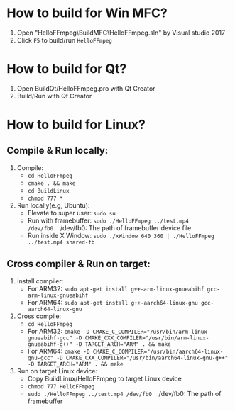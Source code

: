 # How to build for Win MFC?
1. Open "HelloFFmpeg\BuildMFC\HelloFFmpeg.sln" by Visual studio 2017
2. Click `F5` to build/run `HelloFFmpeg`

# How to build for Qt?
1. Open BuildQt/HelloFFmpeg.pro with Qt Creator
2. Build/Run with Qt Creator

# How to build for Linux?
## Compile & Run locally:
1. Compile:
    - `cd HelloFFmpeg`
    - `cmake . && make`
    - `cd BuildLinux`
    - `chmod 777 *`
2. Run locally(e.g, Ubuntu):
    - Elevate to super user: `sudo su`
    - Run with framebuffer: `sudo ./HelloFFmpeg ../test.mp4 /dev/fb0`&nbsp;&nbsp;&nbsp;&nbsp;/dev/fb0: The path of framebuffer device file.
    - Run inside X Window: `sudo ./xWindow 640 360 | ./HelloFFmpeg ../test.mp4 shared-fb`

## Cross compiler & Run on target:
1. install compiler:
    - For ARM32: `sudo apt-get install g++-arm-linux-gnueabihf gcc-arm-linux-gnueabihf`
    - For ARM64: `sudo apt-get install g++-aarch64-linux-gnu gcc-aarch64-linux-gnu`
2. Cross compile:
    - `cd HelloFFmpeg`
    - For ARM32: `cmake -D CMAKE_C_COMPILER="/usr/bin/arm-linux-gnueabihf-gcc" -D CMAKE_CXX_COMPILER="/usr/bin/arm-linux-gnueabihf-g++" -D TARGET_ARCH="ARM" . && make`
    - For ARM64: `cmake -D CMAKE_C_COMPILER="/usr/bin/aarch64-linux-gnu-gcc" -D CMAKE_CXX_COMPILER="/usr/bin/aarch64-linux-gnu-g++" -D TARGET_ARCH="ARM" . && make`
3. Run on target Linux device:
    - Copy BuildLinux/HelloFFmpeg to target Linux device
    - `chmod 777 HelloFFmpeg`
    - `sudo ./HelloFFmpeg ../test.mp4 /dev/fb0`&nbsp;&nbsp;&nbsp;&nbsp;/dev/fb0: The path of framebuffer
